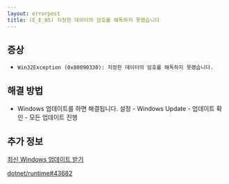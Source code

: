 ```yaml
---
layout: errorpost
title: (E_E_05) 지정한 데이터의 암호를 해독하지 못했습니다
---
```


## 증상

- `Win32Exception (0x80090330): 지정한 데이터의 암호를 해독하지 못했습니다.`

## 해결 방법

- Windows 업데이트를 하면 해결됩니다. 설정 - Windows Update - 업데이트 확인 - 모든 업데이트 진행

## 추가 정보

[최신 Windows 업데이트 받기](https://support.microsoft.com/ko-kr/windows/%EC%B5%9C%EC%8B%A0-windows-%EC%97%85%EB%8D%B0%EC%9D%B4%ED%8A%B8-%EB%B0%9B%EA%B8%B0-7d20e88c-0568-483a-37bc-c3885390d212)

[dotnet/runtime#43682](https://github.com/dotnet/runtime/issues/43682)